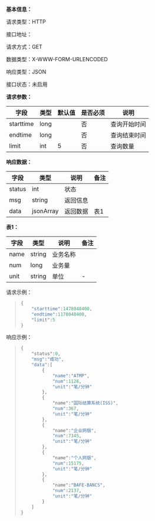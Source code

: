 **基本信息：**

请求类型：HTTP

接口地址：

请求方式：GET

数据类型：X-WWW-FORM-URLENCODED

响应类型：JSON

接口状态：未启用

**请求参数：**

| **字段** | **类型** | **默认值** | **是否必须** | **说明** |
| --- | --- | --- | --- | --- |
| starttime | long |  | 否 | 查询开始时间 |
| endtime | long |  | 否 | 查询结束时间 |
| limit | int | 5 | 否 | 查询数量 |

**响应数据：**

| **字段** | **类型** | **说明** | **备注** |
| --- | --- | --- | --- |
| status | int | 状态 |  |
| msg | string | 返回信息 |  |
| data | jsonArray | 返回数据 | 表1 |

**表1：**

| **字段** | **类型** | **说明** | **备注** |
| --- | --- | --- | --- |
| name | string | 业务名称 |  |
| num | long | 业务量 |  |
| unit | string | 单位 | - |

请求示例：

> ```java
> {
>     "starttime":1478048400,
>     "endtime":1178048400,
>     "limit":5
> }
> ```

响应示例：

> ```css
> {
>     "status":0,
>     "msg":"成功",
>     "data":[
>         {
>             "name":"ATMP",
>             "num":1128,
>             "unit":"笔/分钟"
>         },
>         {
>             "name":"国际结算系统(ISS)",
>             "num":367,
>             "unit":"笔/分钟"
>         },
>         {
>             "name":"企业网银",
>             "num":7345,
>             "unit":"笔/分钟"
>         },
>         {
>             "name":"个人网银",
>             "num":15175,
>             "unit":"笔/分钟"
>         },
>         {
>             "name":"BAFE-BANCS",
>             "num":2137,
>             "unit":"笔/分钟"
>         }
>     ]
> }
> ```

